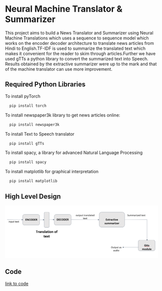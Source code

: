 
# Neural Machine Translator & Summarizer

This project aims to build a News
Translator and Summarizer using Neural
Machine Translations which uses a sequence to
sequence model which works on the encoder
decoder architecture to translate news articles
from Hindi to English.TF-IDF is used to
summarize the translated text which makes
it convenient for the reader to skim through
articles.Further we have used gTTs a python
library to convert the summarized text into
Speech. Results obtained by the extractive
summarizer were up to the mark and that of the
machine translator can use more improvement.




## Required Python Libraries
To install pyTorch
```bash
  pip install torch
```
To install newspaper3k library to get news articles online:
```bash
  pip install newspaper3k
```
To install Text to Speech translator
```bash
  pip install gTTs
```
To install spacy, a library for advanced Natural Language Processing
```bash
  pip install spacy
```
To install matplotlib for graphical interpretation
```bash
  pip install matplotlib
```
## High Level Design

![HLD](images/HLD_NMT&S.png)





## Code

[link to code](code/)

